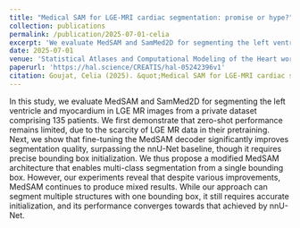 ```yaml
---
title: "Medical SAM for LGE-MRI cardiac segmentation: promise or hype?"
collection: publications
permalink: /publication/2025-07-01-celia
excerpt: 'We evaluate MedSAM and SamMed2D for segmenting the left ventricle and myocardium in LGE MR images from a private dataset comprising 135 patients.'
date: 2025-07-01
venue: 'Statistical Atlases and Computational Modeling of the Heart workshop -- STACOM'
paperurl: 'https://hal.science/CREATIS/hal-05242396v1'
citation: Goujat, Celia (2025). &quot;Medical SAM for LGE-MRI cardiac segmentation: promise or hype?.&quot; <i>Statistical Atlases and Computational Modeling of the Heart workshop -- STACOM</i>.'
---
```

In this study, we evaluate MedSAM and SamMed2D for segmenting the left ventricle and myocardium in LGE MR images from a private dataset comprising 135 patients. We first demonstrate that zero-shot performance remains limited, due to the scarcity of LGE MR data in their pretraining. Next, we show that fine-tuning the MedSAM decoder significantly improves segmentation quality, surpassing the nnU-Net baseline, though it requires precise bounding box initialization. We thus propose a modified MedSAM architecture that enables multi-class segmentation from a single bounding box. However, our experiments reveal that despite various improvements, MedSAM continues to produce mixed results. While our approach can segment multiple structures with one bounding box, it still requires accurate initialization, and its performance converges towards that achieved by nnU-Net.
